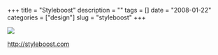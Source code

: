+++
title = "Styleboost"
description = ""
tags = []
date = "2008-01-22"
categories = ["design"]
slug = "styleboost"
+++


 

  <div id="screens-thumbs" class="clearfix">
    <div class="txt-center" id="design-submission"><a href="http://styleboost.com/"><img id='bluga-thumbnail-1102' class='bluga-thumbnail large' src='//media.konigi.com/bluga/
wt47f2820528564_0.jpg'/></a></div>  
  </div>   
<p><a href="http://styleboost.com/">http://styleboost.com</a></p>




